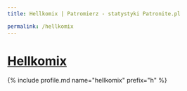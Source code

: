 ```yaml
---
title: Hellkomix | Patromierz - statystyki Patronite.pl

permalink: /hellkomix
---
```


# [Hellkomix](https://patronite.pl/hellkomix)

{% include profile.md name="hellkomix" prefix="h" %}
